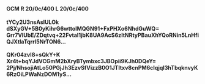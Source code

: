 #### GCM R 20/0c/400 L 20/0c/400
**tYCy2U3nsAslULOk**<br/>**dSXyGV+5B0yKihrG6wttoIMQGN91+FxPHXo6NhdGuWQ=**<br/>**Grr7VlUbE/ZDqtvq+22Fvtal1jbK8UA9AcS6zltNRtyPBauXhYQoRNin5LnHfiQJXtlaTqrrl5NrTON6...**<br/><br/>
**QKr04zvI8+sQkY+K**<br/>**Xr4t+bqYJdVCGmM2bXryBTymbxc3JBOpii9KJh0DQeY=**<br/>**2Pj/NhsojiAtLo50PGjJh3EzvSfVizzB0O1JTltxv8cnPM6cIqjqI3hTbqknvyK6RzOiLPWaNzDOM1yS...**